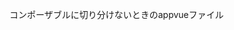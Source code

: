 コンポーザブルに切り分けないときのappvueファイル

<script setup lang="ts">
import { computed, onMounted, ref } from 'vue'
import TodoInput from './components/TodoInput.vue'
import TodoList from './components/TodoList.vue'
import FooterSection from './components/FooterSection.vue'
// import TodoItem from './components/TodoItem.vue';

export type Todo = {
  id: number
  title: string
  completed: boolean
}

// const todo = ref<Todo>({
//   id: 0,
//   title: '',
//   completed: false,
// })

const todos = ref<Todo[]>([])
const uid = ref(0)
const addTodo = (todoTitle: string) => {
  todos.value.push({
    id: uid.value++,
    title: todoTitle,
    completed: false
  })
  // console.log(todoTitle)
  // console.log(todos.value)
}

const removeTodo = (removeTodo: Todo) => {
  todos.value = todos.value.filter((todo) => todo !== removeTodo)
  // console.log(removeTodo.id)
  // console.log(todos.value)
}

const done = (todo: Todo, completed: boolean) => {
  todo.completed = completed
  // console.log(todo.completed)
}

// const remaining = computed(() => getActive.value.length)
// const getActive = computed(() => {
//   return todos.value.filter((todo) => todo.completed === false)
// })
const remaining = computed(() => getActive(todos.value).length)

// アクティブなtodoを取得
function getActive(todos: Todo[]) {
  return todos.filter((todo) => !todo.completed)
}

const visibility = ref('all')

const onHashChange = () => {
  visibility.value = window.location.hash.replace(/#\/?/, '')
}
onMounted(() => {
  window.addEventListener('hashchange', onHashChange)
})

const filteredTodos = computed(() => {
  switch (visibility.value) {
    case 'all':
      return todos.value
    case 'active':
      return todos.value.filter((todo) => !todo.completed)
    case 'completed':
      return todos.value.filter((todo) => todo.completed)
    default:
      return todos.value
  }
})

const allDone = computed(() => remaining.value === 0)
// const toggleAll = (checked: boolean) => {
//   return todos.value.forEach((todo) => todo.completed = checked)
// }
const toggleAll = (checked: boolean) => {
  todos.value.forEach((todo) => (todo.completed = checked))
}

function clearCompleted() {
  // todos.value = todos.value.filter((todo) => !todo.completed)
  todos.value = getActive(todos.value)
}
</script>

<template>
  <section id="app" class="todoapp">
    <header class="header">
      <Transition appear name="todo-head">
        <h1>todos</h1>
      </Transition>
      <TodoInput @addTodo="addTodo" />
      <!-- <input type="text"
  class="new-todo"
  placeholder="what needs to done?"
  v-model="todo.title"
  > -->
    </header>
    <section class="main">
      <!-- <TodoList 
  :todos="todos"
  @removeTodo="removeTodo" 
  @done="done"
  /> -->
      <TodoList
        :filteredTodos="filteredTodos"
        :todos="todos"
        @removeTodo="removeTodo"
        @done="done"
        @toggleAll="toggleAll"
        :allDone="allDone"
      />
      <!-- <ul class="todo-list">
    <li>
      <div class="view">
        <label>{{ todo.title }}</label>
      </div>
    </li>
  </ul> -->
    </section>
  </section>
  <FooterSection
    :todos="todos"
    :remaining="remaining"
    :visibility="visibility"
    @clearCompleted="clearCompleted"
  />
</template>

<style>
@import url('https://unpkg.com/todomvc-app-css@2.4.2/index.css');
.todo-head-enter-from {
  opacity: 0;
  transform: translateY(-40px)
}
.todo-head-enter-active {
  transition: 1s ease-in
}
</style>
